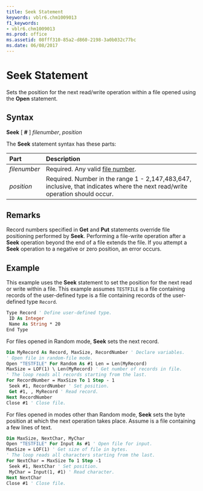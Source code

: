 ```yaml
---
title: Seek Statement
keywords: vblr6.chm1009013
f1_keywords:
- vblr6.chm1009013
ms.prod: office
ms.assetid: 08fff310-85a2-d860-2198-3a0b032c77bc
ms.date: 06/08/2017
---
```



# Seek Statement

Sets the position for the next read/write operation within a file opened using the  **Open** statement.

## Syntax

**Seek** [ **#** ] _filenumber_, _position_

The  **Seek** statement syntax has these parts:


|Part|Description|
|:-----|:-----|
| _filenumber_|Required. Any valid [file number](../../Glossary/vbe-glossary.md#file-number).|
| _position_|Required. Number in the range 1 - 2,147,483,647, inclusive, that indicates where the next read/write operation should occur.|

## Remarks

Record numbers specified in  **Get** and **Put** statements override file positioning performed by **Seek**.
Performing a file-write operation after a  **Seek** operation beyond the end of a file extends the file. If you attempt a **Seek** operation to a negative or zero position, an error occurs.

## Example

This example uses the  **Seek** statement to set the position for the next read or write within a file. This example assumes `TESTFILE` is a file containing records of the user-defined type is a file containing records of the user-defined type `Record`.


```vb
Type Record ' Define user-defined type. 
 ID As Integer 
 Name As String * 20 
End Type 

```

For files opened in Random mode,  **Seek** sets the next record.




```vb
Dim MyRecord As Record, MaxSize, RecordNumber ' Declare variables. 
' Open file in random-file mode. 
Open "TESTFILE" For Random As #1 Len = Len(MyRecord) 
MaxSize = LOF(1) \ Len(MyRecord) ' Get number of records in file. 
' The loop reads all records starting from the last. 
For RecordNumber = MaxSize To 1 Step - 1 
 Seek #1, RecordNumber ' Set position. 
 Get #1, , MyRecord ' Read record. 
Next RecordNumber 
Close #1 ' Close file. 

```

For files opened in modes other than Random mode,  **Seek** sets the byte position at which the next operation takes place. Assume is a file containing a few lines of text.




```vb
Dim MaxSize, NextChar, MyChar 
Open "TESTFILE" For Input As #1 ' Open file for input. 
MaxSize = LOF(1) ' Get size of file in bytes. 
' The loop reads all characters starting from the last. 
For NextChar = MaxSize To 1 Step -1 
 Seek #1, NextChar ' Set position. 
 MyChar = Input(1, #1) ' Read character. 
Next NextChar 
Close #1 ' Close file. 

```


